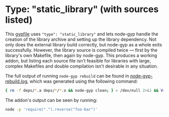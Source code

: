 # Type: "static_library" (with sources listed)

This [gypfile](deps/external_lib.gyp) uses `"type": "static_library"` and lets
node-gyp handle the creation of the library archive and setting up the library
dependency. Not only does the external library build correctly, but node-gyp as
a whole exits successfully. However, the library source is compiled twice —
first by the library's own Makefile, then again by node-gyp. This produces a
working addon, but listing each source file isn't feasible for libraries with
large, complex Makefiles and double compilation isn't desirable in any
situation.

The full output of running `node-gyp rebuild` can be found in
[node-gyp-rebuild.log](node-gyp-rebuild.log), which was generated using the
following command:

```sh
{ rm -f deps/*.a deps/*/*.o && node-gyp clean; } > /dev/null 2>&1 && V=1 node-gyp rebuild > node-gyp-rebuild.log 2>&1
```

The addon's output can be seen by running:

```sh
node -p 'require(".").reverse("foo-bar")'
```
